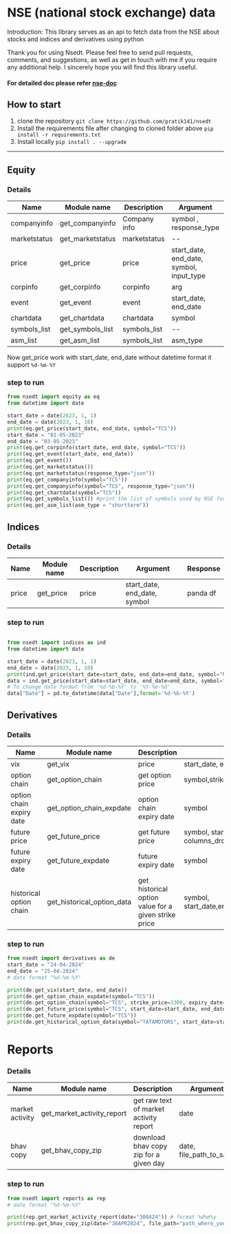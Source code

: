 # NSE (national stock exchange) data

Introduction:
This library serves as an api to fetch data from the NSE about stocks and indices and derivatives using python

Thank you for using Nsedt. Please feel free to send pull requests, comments, and suggestions, as well as get in touch with me if you require any additional help. I sincerely hope you will find this library useful.

#### For detailed doc please refer [nse-doc](https://pratikanand.co.in/nsedt/html)

## How to start

1. clone the repository
   `git clone https://github.com/pratik141/nsedt`
2. Install the requirements file after changing to cloned folder above
   `pip install -r requirements.txt`
3. Install locally
   `pip install . --upgrade`

---

## Equity

### Details

| Name         | Module name      | Description  | Argument                                 | Response       |
| ------------ | ---------------- | ------------ | ---------------------------------------- | -------------- |
| companyinfo  | get_companyinfo  | Company info | symbol , response_type                   | json, panda df |
| marketstatus | get_marketstatus | marketstatus | --                                       | panda_df       |
| price        | get_price        | price        | start_date, end_date, symbol, input_type | json, panda df |
| corpinfo     | get_corpinfo     | corpinfo     | arg                                      |                |
| event        | get_event        | event        | start_date, end_date                     | panda df       |
| chartdata    | get_chartdata    | chartdata    | symbol                                   | panda df       |
| symbols_list | get_symbols_list | symbols_list | --                                       | json           |
| asm_list     | get_asm_list     | symbols_list | asm_type                                 | json           |

Now get_price work with start_date, end_date without datetime format it support `%d-%m-%Y`

### step to run

```py
from nsedt import equity as eq
from datetime import date

start_date = date(2023, 1, 1)
end_date = date(2023, 1, 10)
print(eq.get_price(start_date, end_date, symbol="TCS"))
start_date = "01-05-2023"
end_date = "03-05-2023"
print(eq.get_corpinfo(start_date, end_date, symbol="TCS"))
print(eq.get_event(start_date, end_date))
print(eq.get_event())
print(eq.get_marketstatus())
print(eq.get_marketstatus(response_type="json"))
print(eq.get_companyinfo(symbol="TCS"))
print(eq.get_companyinfo(symbol="TCS", response_type="json"))
print(eq.get_chartdata(symbol="TCS"))
print(eq.get_symbols_list()) #print the list of symbols used by NSE for equities
print(eq.get_asm_list(asm_type = "shortterm"))
```

## Indices

### Details

| Name  | Module name | Description | Argument                     | Response |
| ----- | ----------- | ----------- | ---------------------------- | -------- |
| price | get_price   | price       | start_date, end_date, symbol | panda df |

### step to run

```py

from nsedt import indices as ind
from datetime import date

start_date = date(2023, 1, 1)
end_date = date(2023, 1, 10)
print(ind.get_price(start_date=start_date, end_date=end_date, symbol="NIFTY 50"))
data = ind.get_price(start_date=start_date, end_date=end_date, symbol="NIFTY")
# To change date format from '%d-%b-%Y' to '%Y-%m-%d'
data["Date"] = pd.to_datetime(data["Date"],format='%d-%b-%Y')
```

## Derivatives

### Details

| Name                     | Module name                | Description                                          | Argument                                                                  | Response        |
| ------------------------ | -------------------------- | ---------------------------------------------------- | ------------------------------------------------------------------------- | --------------- |
| vix                      | get_vix                    | price                                                | start_date, end_date,columns_drop_list                                    | panda df        |
| option chain             | get_option_chain           | get option price                                     | symbol,strikePrice,expiryDate                                             | panda df        |
| option chain expiry date | get_option_chain_expdate   | option chain expiry date                             | symbol                                                                    | json            |
| future price             | get_future_price           | get future price                                     | symbol, start_date, end_date, expiryDate,response_type, columns_drop_list | panda df        |
| future expiry date       | get_future_expdate         | future expiry date                                   | symbol                                                                    | json            |
| historical option chain  | get_historical_option_data | get historical option value for a given strike price | symbol, start_date,end_date,option_type,strike_price,year,expiry_date     | json, pandas df |

### step to run

```py
from nsedt import derivatives as de
start_date = "24-04-2024"
end_date = "25-04-2024"
# date format "%d-%m-%Y"

print(de.get_vix(start_date, end_date))
print(de.get_option_chain_expdate(symbol="TCS"))
print(de.get_option_chain(symbol="TCS", strike_price=3300, expiry_date="30-05-2024"))
print(de.get_future_price(symbol="TCS", start_date=start_date, end_date=end_date))
print(de.get_future_expdate(symbol="TCS"))
print(de.get_historical_option_data(symbol="TATAMOTORS", start_date=start_date, end_date=end_date, option_type="CE", strike_price="1020", year="2024", expiry_date="30-May-2024"))
```

# Reports

### Details

| Name            | Module name                | Description                            | Argument                | Response |
| --------------- | -------------------------- | -------------------------------------- | ----------------------- | -------- |
| market activity | get_market_activity_report | get raw text of market activity report | date                    | string   |
| bhav copy       | get_bhav_copy_zip          | download bhav copy zip for a given day | date, file_path_to_save | bool     |

### step to run

```py
from nsedt import reports as rep
# date format "%d-%m-%Y"

print(rep.get_market_activity_report(date="300424")) # format %d%m%y
print(rep.get_bhav_copy_zip(date="30APR2024", file_path="path_where_you_want_to_save")) # format %d%b%Y

```
